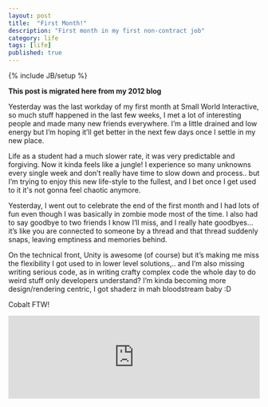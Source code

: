 ```yaml
---
layout: post
title:  "First Month!"
description: "First month in my first non-contract job"
category: life
tags: [life]
published: true
---
```


{% include JB/setup %}

**This post is migrated here from my 2012 blog**

Yesterday was the last workday of my first month at Small World Interactive, so much stuff happened in the last few weeks, I met a lot of interesting people and made many new friends everywhere. I’m a little drained and low energy but I’m hoping it’ll get better in the next few days once I settle in my new place.

Life as a student had a much slower rate, it was very predictable and forgiving. Now it kinda feels like a jungle! I experience so many unknowns every single week and don’t really have time to slow down and process.. but I’m trying to enjoy this new life-style to the fullest, and I bet once I get used to it it's not gonna feel chaotic anymore.

Yesterday, I went out to celebrate the end of the first month and I had lots of fun even though I was basically in zombie mode most of the time. I also had to say goodbye to two friends I know I’ll miss, and I really hate goodbyes… it’s like you are connected to someone by a thread and that thread suddenly snaps, leaving emptiness and memories behind.

On the technical front, Unity is awesome (of course) but it’s making me miss the flexibility I got used to in lower level solutions,.. and I’m also missing writing serious code, as in writing crafty complex code the whole day to do weird stuff only developers understand? I’m kinda becoming more design/rendering centric, I got shaderz in mah bloodstream baby :D

Cobalt FTW!

<iframe width="100%" height="166" scrolling="no" frameborder="no" allow="autoplay" src="https://w.soundcloud.com/player/?url=https%3A//api.soundcloud.com/tracks/29142275&color=%23ff5500&auto_play=false&hide_related=false&show_comments=true&show_user=true&show_reposts=false&show_teaser=true"></iframe>
